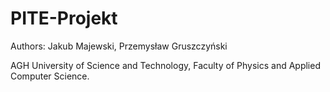 # PITE-Projekt

Authors:
Jakub Majewski,
Przemysław Gruszczyński 

AGH University of Science and Technology, Faculty of Physics and Applied Computer Science. 
